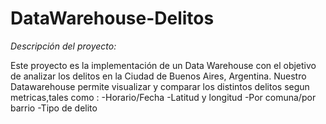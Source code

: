 # DataWarehouse-Delitos

*Descripción del proyecto:* 

Este proyecto es la implementación de un Data Warehouse con el objetivo de analizar los delitos en la Ciudad de Buenos Aires, Argentina. Nuestro Datawarehouse permite  visualizar y comparar los distintos delitos segun metricas,tales como : 
-Horario/Fecha 
-Latitud y longitud
-Por comuna/por barrio
-Tipo de delito


